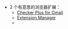 - 2 个有意思的浏览器扩展：
	- [Checker Plus for Gmail](https://chromewebstore.google.com/detail/checker-plus-for-gmail/oeopbcgkkoapgobdbedcemjljbihmemj)
	- [Extension Manager](https://github.com/JasonGrass/auto-extension-manager)
	-